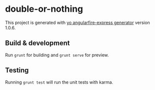 # double-or-nothing

This project is generated with [yo angularfire-express generator](https://github.com/matheushf/generator-angularfire-express)
version 1.0.6.

## Build & development

Run `grunt` for building and `grunt serve` for preview.

## Testing

Running `grunt test` will run the unit tests with karma.
